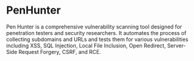 # PenHunter
 Pen Hunter is a comprehensive vulnerability scanning tool designed for penetration testers and security researchers. It automates the process of collecting subdomains and URLs and tests them for various vulnerabilities including XSS, SQL Injection, Local File Inclusion, Open Redirect, Server-Side Request Forgery, CSRF, and RCE.
